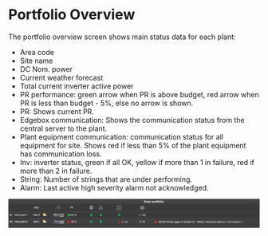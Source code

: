 # Portfolio Overview

The portfolio overview screen shows main status data for each plant:

* Area code
* Site name
* DC Nom. power
* Current weather forecast
* Total current inverter active power
* PR performance: green arrow when PR is above budget, red arrow when PR is less than budget - 5%, else no arrow is shown.
* PR: Shows current PR.
* Edgebox communication: Shows the communication status from the central server to the plant.
* Plant equipment communication: communication status for all equipment for site. Shows red if less than 5% of the plant equipment has communication loss.
* Inv: inverter status, green if all OK, yellow if more than 1 in failure, red if more than 2 in failure.
* String: Number of strings that are under performing.
* Alarm: Last active high severity alarm not acknowledged.

![Portfolio overview](../../images/portfoliooverview.png)
